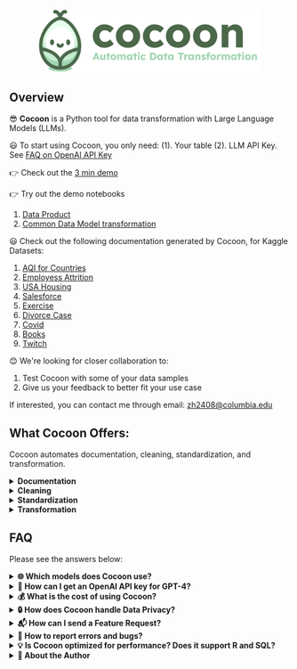 <div align="center">
  <img src="./images/cocoon_logo.png" alt="Cocoon Logo" width="400"/>
</div>

## Overview
😎 **Cocoon** is a Python tool for data transformation with Large Language Models (LLMs). 


😃 To start using Cocoon, you only need: (1). Your table (2). LLM API Key. See [FAQ on OpenAI API Key](#openai-api-key)

👉 Check out the [3 min demo](https://www.youtube.com/watch?v=nddQ3jIdPCI)
   
👉 Try out the demo notebooks 

1. [Data Product](https://colab.research.google.com/github/Cocoon-Data-Transformation/cocoon/blob/main/demo/tpcdi_demo.ipynb) 
2. [Common Data Model transformation](https://colab.research.google.com/github/Cocoon-Data-Transformation/cocoon/blob/main/demo/demo_ohdsi.ipynb) 


😃 Check out the following documentation generated by Cocoon, for Kaggle Datasets:
1. [AQI for Countries](http://htmlpreview.github.io/?https://github.com/Cocoon-Data-Transformation/cocoon/blob/main/documentation/AQI_and_Lat_Long_of_Countries_cocoon_doc.html)
2. [Employess Attrition](http://htmlpreview.github.io/?https://github.com/Cocoon-Data-Transformation/cocoon/blob/main/documentation/Attrition_cocoon_doc.html)
3. [USA Housing](http://htmlpreview.github.io/?https://github.com/Cocoon-Data-Transformation/cocoon/blob/main/documentation/USA_Housing_cocoon_doc.html)
4. [Salesforce](http://htmlpreview.github.io/?https://github.com/Cocoon-Data-Transformation/cocoon/blob/main/documentation/salesforcourse-4fe2kehu_cocoon_doc.html)
5. [Exercise](http://htmlpreview.github.io/?https://github.com/Cocoon-Data-Transformation/cocoon/blob/main/documentation/exercise_dataset_cocoon_doc.html)
6. [Divorce Case](http://htmlpreview.github.io/?https://github.com/Cocoon-Data-Transformation/cocoon/blob/main/documentation/divorces_2000-2015_original_cocoon_doc.html)
7. [Covid](http://htmlpreview.github.io/?https://github.com/Cocoon-Data-Transformation/cocoon/blob/main/documentation/covid_cocoon_doc.html)
8. [Books](http://htmlpreview.github.io/?https://github.com/Cocoon-Data-Transformation/cocoon/blob/main/documentation/books_cocoon_doc.html)
9. [Twitch](http://htmlpreview.github.io/?https://github.com/Cocoon-Data-Transformation/cocoon/blob/main/documentation/twitchdata-update_cocoon_doc.html)


😊 We're looking for closer collaboration to:
1. Test Cocoon with some of your data samples
2. Give us your feedback to better fit your use case
   
If interested, you can contact me through email: [zh2408@columbia.edu](mailto:zh2408@columbia.edu)

## What Cocoon Offers:

Cocoon automates documentation, cleaning, standardization, and transformation.

<details>
<summary><strong> Documentation</strong></summary>
<br>
😎 Semi-automatically documents data, identifies tables, and flags data errors. 

🤓 View the [Example Table Documentation](http://htmlpreview.github.io/?https://raw.githubusercontent.com/Cocoon-Data-Transformation/cocoon/main/files/patients.html?token=GHSAT0AAAAAACGPOG73B5C3TKBDNR633SHAZLNIQNQ) yourself!
   
   ![Documentation Screenshot](https://github.com/Cocoon-Data-Transformation/cocoon/blob/main/images/docu_screenshot.png)

<hr></details>

<details>
  
<summary><strong> Cleaning</strong></summary>
<br>
😎 Corrects data errors detected during documentation 
   
   <kbd>![Cleaning Screenshot](https://github.com/Cocoon-Data-Transformation/cocoon/blob/main/images/cleaning_screenshot.png)</kbd>

🚧 Cleaning is under development. Currently only support remove abnormal values. More options will come soon.

<hr></details>

<details>
  
<summary><strong> Standardization</strong></summary>
<br>
😎 Use text embedding and LLM to map text descriptions to standardized vocabularies. 

👉 Try out this demo notebook for[Standardize Procedure Vocabularies](https://colab.research.google.com/github/Cocoon-Data-Transformation/cocoon/blob/main/demo/standardization_demo.ipynb)

🤓 View the [Example Standardization Report](http://htmlpreview.github.io/?https://github.com/Cocoon-Data-Transformation/cocoon/blob/main/files/standardization_report.html) yourself!

   ![Standardization Screenshot](https://github.com/Cocoon-Data-Transformation/cocoon/blob/main/images/stand_screenshot.png)

🚧 Standardization is under development. Currently support Athena Procedure vocabularies



<hr></details>

<details>
<summary><strong> Transformation</strong></summary>
<br>
😎 Automatically transform your table into target data schemas.
   
<kbd> ![Transformation Screenshot](https://github.com/Cocoon-Data-Transformation/cocoon/blob/main/images/tran_screenshot.png)</kbd>

<hr></details>


## FAQ 

Please see the answers below:

<details>
<summary><strong>🌐 Which models does Cocoon use?</strong></summary><br>

🚀 We always choose the top-performing models available. As of December 4, 2023:
-  we use GPT-4-turbo for chat completion
-  we use ada-002 for embedding

<hr></details>
<a id="OpenAI-api-key"></a> <!-- Hidden anchor -->
<details>
<summary><strong>🔑 How can I get an OpenAI API key for GPT-4?</strong></summary>
  <br>

**Using OpenAI:**
1. 📧 Create an account with your email at [OpenAI Login](https://platform.OpenAI.com/login?launch).
2. 🔑 Generate an API key (phone binding required) at [API Keys](https://platform.openai.com/api-keys).
3. 💳 For GPT-4 access, add billing and purchase a minimum of $5 credit (OpenAI gives $5 free credit) at [Billing Overview](https://platform.openai.com/account/billing/overview).

**Using Azure:**
👉 Apply for Azure OpenAI Service at [Azure Blog](https://azure.microsoft.com/en-us/blog/introducing-gpt4-in-azure-openai-service/). The application process takes weeks.

🔗 Verify your API key setup at [Test OpenAI Notebook](https://colab.research.google.com/github/Cocoon-Data-Transformation/cocoon/blob/main/demo/test_openai.ipynb).

🚫 Note that OpenAI API is NOT HIPAA compliant. See data privacy FAQ below.

<hr></details>

<details>
<summary><strong>💰 What is the cost of using Cocoon?</strong></summary><br>

Depends on the data. Usually, the whole process costs 10 - 50 cents per data.

<hr></details>

<details>
<summary><strong>🔒 How does Cocoon handle Data Privacy?</strong></summary><br>

Cocoon is a Python project that processes your data locally.

🌐 Cocoon shares a sample of data externally for OpenAI API calls.

🚫 However, OpenAI API is not HIPAA compliant. 

🛡️ If you use OpenAI API, we recommend:
1. Manually privatize a small sample of data
2. Run the generated python codes over the whole data

🛡️ For HIPAA compliance, consider these options:
1. **Azure OpenAI Service**: Azure OpenAI is [HIPAA Compliant](https://learn.microsoft.com/en-us/answers/questions/1245418/hipaa-compliance).  It may take a few weeks to apply for Azure OpenAI GPT-4.
2.  **OpenAI Enterprise**: Specifically for enterprise use, apply at [OpenAI Enterprise](https://openai.com/enterprise). The application process might take longer.

<hr></details>

<details>
<summary><strong>📬 How can I send a Feature Request?</strong></summary><br>

1.  Feel free to [email me](mailto:zh2408@columbia.edu) directly if you're willing to share your use case and data samples. I'll give priority to these requests.
2.  Post your feature request at [Cocoon GitHub Issues](https://github.com/Cocoon-Data-Transformation/cocoon/issues/1).

<hr></details>

<details>
<summary><strong>🐛 How to report errors and bugs?</strong></summary><br>

🐛 Please open an issue on our GitHub, or directly [email me](mailto:zh2408@columbia.edu). 

If possible, include a few sample data rows to help me identify and fix the error more efficiently.

<hr></details>

<details>
<summary><strong>💡 Is Cocoon optimized for performance? Does it support R and SQL?</strong></summary><br>

😅 Currently, Cocoon is not performance-optimized and supports only Python. 

😊 If there is a demand, let me know through a feature request.

<hr></details>

<details>
<summary><strong>👤 About the Author</strong></summary><br>

😊 I am Zachary Huang, a PhD from Columbia University. 

 I specialize in databases. 
  
I'm passionate about LLM and developing Cocoon as a side project. 
   
🚀 Learn more about my past work on [my webpage](http://www.columbia.edu/~zh2408/).

<hr></details>



